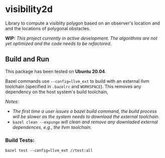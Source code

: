 # visibility2d

Library to compute a visiblity polygon based on an observer's location and and the locations of polygonal obstacles.

**WIP:** _This project currently in active development. The algorithms are not yet optimized and the code needs to be refactored._

## Build and Run

This package has been tested on **Ubuntu 20.04**.

Bazel commands use `--config=llvm_ext` to build with an external llvm toolchain (specified in `.bazelrc` and `WORKSPACE`). This removes any dependency on the host system's build toolchain,

_Notes:_

- _The first time a user issues a bazel build command, the build process will be slower as the system needs to download the external toolchain._
- `bazel clean --expunge` _will clean and remove any downladed external dependences, e.g., the llvm toolchain._

### Build Tests:

`bazel test --config=llvm_ext //test:all`
